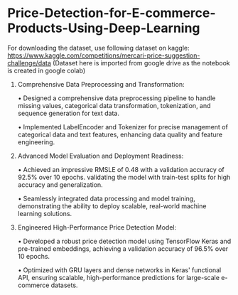 # Price-Detection-for-E-commerce-Products-Using-Deep-Learning

For downloading the dataset, use following dataset on kaggle:
https://www.kaggle.com/competitions/mercari-price-suggestion-challenge/data  (Dataset here is imported from google drive as the notebook is created in google colab)

1. Comprehensive Data Preprocessing and Transformation:
 
   • Designed a comprehensive data preprocessing pipeline to handle missing values, categorical data transformation, tokenization, and sequence generation for text data.
 
   • Implemented LabelEncoder and Tokenizer for precise management of categorical data and text features, enhancing data quality and feature engineering.
 
2. Advanced Model Evaluation and Deployment Readiness:

   • Achieved an impressive RMSLE of 0.48 with a validation accuracy of 92.5% over 10 epochs. validating the model with train-test splits for high accuracy and generalization.
 
   • Seamlessly integrated data processing and model training, demonstrating the ability to deploy scalable, real-world machine learning solutions.
	
3. Engineered High-Performance Price Detection Model:

   • Developed a robust price detection model using TensorFlow Keras and pre-trained embeddings, achieving a validation accuracy of 96.5% over 10 epochs.
 
   • Optimized with GRU layers and dense networks in Keras' functional API, ensuring scalable, high-performance predictions for large-scale e-commerce datasets.


